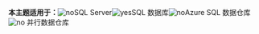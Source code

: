 <Token>**本主题适用于：**![no](media/no.png)SQL Server![yes](media/yes.png)SQL 数据库![no](media/no.png)Azure SQL 数据仓库![no](media/no.png) 并行数据仓库</Token>

